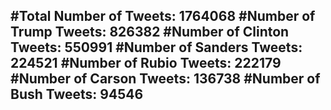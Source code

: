 #Total Number of Tweets: 1764068 
#Number of Trump Tweets: 826382
#Number of Clinton Tweets: 550991
#Number of Sanders Tweets: 224521
#Number of Rubio Tweets: 222179
#Number of Carson Tweets: 136738
#Number of Bush Tweets: 94546
---
